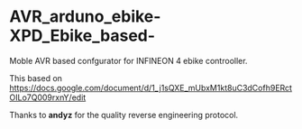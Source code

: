 # AVR_arduno_ebike-XPD_Ebike_based-
Moble AVR based confgurator for INFINEON 4 ebike controoller.

This based on https://docs.google.com/document/d/1_j1sQXE_mUbxM1kt8uC3dCofh9ERctOILo7Q009rxnY/edit

Thanks to **andyz** for the quality reverse engineering protocol.
